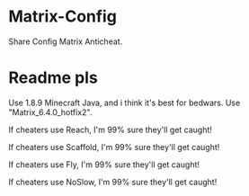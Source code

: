 # Matrix-Config
Share Config Matrix Anticheat.

# Readme pls

Use 1.8.9 Minecraft Java, and i think it's best for bedwars. Use "Matrix_6.4.0_hotfix2".

If cheaters use Reach, I'm 99% sure they'll get caught!

If cheaters use Scaffold, I'm 99% sure they'll get caught!

If cheaters use Fly, I'm 99% sure they'll get caught!

If cheaters use NoSlow, I'm 99% sure they'll get caught!


